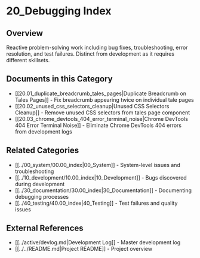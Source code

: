 # 20_Debugging Index

## Overview
Reactive problem-solving work including bug fixes, troubleshooting, error resolution, and test failures. Distinct from development as it requires different skillsets.

## Documents in this Category
- [[20.01_duplicate_breadcrumb_tales_pages|Duplicate Breadcrumb on Tales Pages]] - Fix breadcrumb appearing twice on individual tale pages
- [[20.02_unused_css_selectors_cleanup|Unused CSS Selectors Cleanup]] - Remove unused CSS selectors from tales page component
- [[20.03_chrome_devtools_404_error_terminal_noise|Chrome DevTools 404 Error Terminal Noise]] - Eliminate Chrome DevTools 404 errors from development logs

## Related Categories
- [[../00_system/00.00_index|00_System]] - System-level issues and troubleshooting
- [[../10_development/10.00_index|10_Development]] - Bugs discovered during development
- [[../30_documentation/30.00_index|30_Documentation]] - Documenting debugging processes
- [[../40_testing/40.00_index|40_Testing]] - Test failures and quality issues

## External References
- [[../active/devlog.md|Development Log]] - Master development log
- [[../../README.md|Project README]] - Project overview